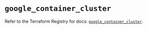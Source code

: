# `google_container_cluster`

Refer to the Terraform Registry for docs: [`google_container_cluster`](https://registry.terraform.io/providers/hashicorp/google/6.28.0/docs/resources/container_cluster).

